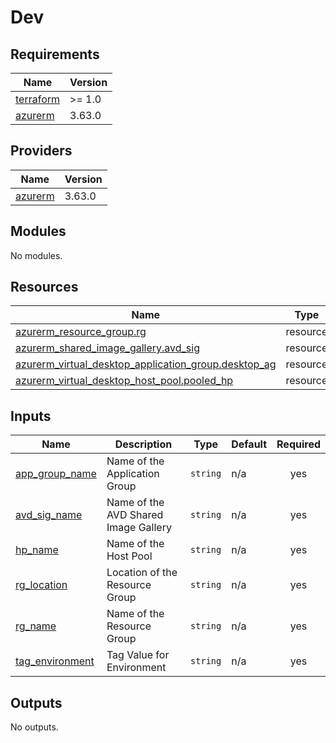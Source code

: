 # Dev

<!-- BEGINNING OF PRE-COMMIT-TERRAFORM DOCS HOOK -->
## Requirements

| Name | Version |
|------|---------|
| <a name="requirement_terraform"></a> [terraform](#requirement\_terraform) | >= 1.0 |
| <a name="requirement_azurerm"></a> [azurerm](#requirement\_azurerm) | 3.63.0 |

## Providers

| Name | Version |
|------|---------|
| <a name="provider_azurerm"></a> [azurerm](#provider\_azurerm) | 3.63.0 |

## Modules

No modules.

## Resources

| Name | Type |
|------|------|
| [azurerm_resource_group.rg](https://registry.terraform.io/providers/hashicorp/azurerm/3.63.0/docs/resources/resource_group) | resource |
| [azurerm_shared_image_gallery.avd_sig](https://registry.terraform.io/providers/hashicorp/azurerm/3.63.0/docs/resources/shared_image_gallery) | resource |
| [azurerm_virtual_desktop_application_group.desktop_ag](https://registry.terraform.io/providers/hashicorp/azurerm/3.63.0/docs/resources/virtual_desktop_application_group) | resource |
| [azurerm_virtual_desktop_host_pool.pooled_hp](https://registry.terraform.io/providers/hashicorp/azurerm/3.63.0/docs/resources/virtual_desktop_host_pool) | resource |

## Inputs

| Name | Description | Type | Default | Required |
|------|-------------|------|---------|:--------:|
| <a name="input_app_group_name"></a> [app\_group\_name](#input\_app\_group\_name) | Name of the Application Group | `string` | n/a | yes |
| <a name="input_avd_sig_name"></a> [avd\_sig\_name](#input\_avd\_sig\_name) | Name of the AVD Shared Image Gallery | `string` | n/a | yes |
| <a name="input_hp_name"></a> [hp\_name](#input\_hp\_name) | Name of the Host Pool | `string` | n/a | yes |
| <a name="input_rg_location"></a> [rg\_location](#input\_rg\_location) | Location of the Resource Group | `string` | n/a | yes |
| <a name="input_rg_name"></a> [rg\_name](#input\_rg\_name) | Name of the Resource Group | `string` | n/a | yes |
| <a name="input_tag_environment"></a> [tag\_environment](#input\_tag\_environment) | Tag Value for Environment | `string` | n/a | yes |

## Outputs

No outputs.
<!-- END OF PRE-COMMIT-TERRAFORM DOCS HOOK -->
